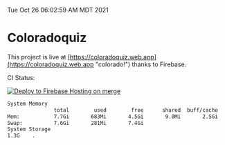 Tue Oct 26 06:02:59 AM MDT 2021

# Coloradoquiz


This project is live at [https://coloradoquiz.web.app](https://coloradoquiz.web.app "colorado!") thanks to Firebase.

CI Status: 

[![Deploy to Firebase Hosting on merge](https://github.com/teamkushal/coloradoquiz/actions/workflows/firebase-hosting-merge.yml/badge.svg)](https://github.com/teamkushal/coloradoquiz/actions/workflows/firebase-hosting-merge.yml)

```bash
System Memory
               total        used        free      shared  buff/cache   available
Mem:           7.7Gi       683Mi       4.5Gi       9.0Mi       2.5Gi       6.7Gi
Swap:          7.6Gi       281Mi       7.4Gi
System Storage
1.3G	.
```
```bash

